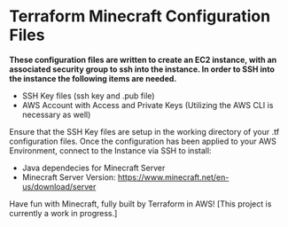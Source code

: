 # Terraform Minecraft Configuration Files

**These configuration files are written to create an EC2 instance, with an associated security group to ssh into the instance. In order to SSH into the instance the following items are needed.**
- SSH Key files (ssh key and .pub file)
- AWS Account with Access and Private Keys (Utilizing the AWS CLI is necessary as well)

Ensure that the SSH Key files are setup in the working directory of your .tf configuration files.
Once the configuration has been applied to your AWS Environment, connect to the Instance via SSH to install:
- Java dependecies for Minecraft Server
- Minecraft Server Version: https://www.minecraft.net/en-us/download/server

Have fun with Minecraft, fully built by Terraform in AWS!
[This project is currently a work in progress.]
